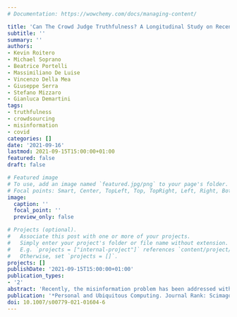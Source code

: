 ```yaml
---
# Documentation: https://wowchemy.com/docs/managing-content/

title: 'Can The Crowd Judge Truthfulness? A Longitudinal Study on Recent Misinformation About COVID-19'
subtitle: ''
summary: ''
authors:
- Kevin Roitero
- Michael Soprano
- Beatrice Portelli
- Massimiliano De Luise
- Vincenzo Della Mea
- Giuseppe Serra
- Stefano Mizzaro
- Gianluca Demartini
tags:
- truthfulness
- crowdsourcing
- misinformation
- covid
categories: []
date: '2021-09-16'
lastmod: 2021-09-15T15:00:00+01:00
featured: false
draft: false

# Featured image
# To use, add an image named `featured.jpg/png` to your page's folder.
# Focal points: Smart, Center, TopLeft, Top, TopRight, Left, Right, BottomLeft, Bottom, BottomRight.
image:
  caption: ''
  focal_point: ''
  preview_only: false

# Projects (optional).
#   Associate this post with one or more of your projects.
#   Simply enter your project's folder or file name without extension.
#   E.g. `projects = ["internal-project"]` references `content/project/deep-learning/index.md`.
#   Otherwise, set `projects = []`.
projects: []
publishDate: '2021-09-15T15:00:00+01:00'
publication_types:
- '2'
abstract: 'Recently, the misinformation problem has been addressed with a crowdsourcing-based approach: to assess the truthfulness of a statement, instead of relying on a few experts, a crowd of non-expert is exploited. We study whether crowdsourcing is an effective and reliable method to assess truthfulness during a pandemic, targeting statements related to COVID-19, thus addressing (mis)information that is both related to a sensitive and personal issue and very recent as compared to when the judgment is done. In our experiments, crowd workers are asked to assess the truthfulness of statements, and to provide evidence for the assessments. Besides showing that the crowd is able to accurately judge the truthfulness of the statements, we report results on workers behavior, agreement among workers, effect of aggregation functions, of scales transformations, and of workers background and bias. We perform a longitudinal study by re-launching the task multiple times with both novice and experienced workers, deriving important insights on how the behavior and quality change over time. Our results show that workers are able to detect and objectively categorize online (mis)information related to COVID-19; both crowdsourced and expert judgments can be transformed and aggregated to improve quality; worker background and other signals (e.g., source of information, behavior) impact the quality of the data. The longitudinal study demonstrates that the time-span has a major effect on the quality of the judgments, for both novice and experienced workers. Finally, we provide an extensive failure analysis of the statements misjudged by the crowd-workers.'
publication: '*Personal and Ubiquitous Computing. Journal Rank: Scimago Q2 (2020)*'
doi: 10.1007/s00779-021-01604-6
---
```

